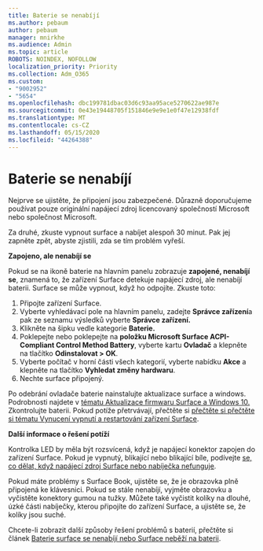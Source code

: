 ```yaml
---
title: Baterie se nenabíjí
ms.author: pebaum
author: pebaum
manager: mnirkhe
ms.audience: Admin
ms.topic: article
ROBOTS: NOINDEX, NOFOLLOW
localization_priority: Priority
ms.collection: Adm_O365
ms.custom:
- "9002952"
- "5654"
ms.openlocfilehash: dbc199781dbac03d6c93aa95ace5270622ae987e
ms.sourcegitcommit: 0e43e19448705f151846e9e9e1e0f47e12938fdf
ms.translationtype: MT
ms.contentlocale: cs-CZ
ms.lasthandoff: 05/15/2020
ms.locfileid: "44264388"
---
```

# <a name="battery-wont-charge"></a>Baterie se nenabíjí

Nejprve se ujistěte, že připojení jsou zabezpečené. Důrazně doporučujeme používat pouze originální napájecí zdroj licencovaný společností Microsoft nebo společnost Microsoft.

Za druhé, zkuste vypnout surface a nabíjet alespoň 30 minut. Pak jej zapněte zpět, abyste zjistili, zda se tím problém vyřeší.

**Zapojeno, ale nenabíjí se**

Pokud se na ikoně baterie na hlavním panelu zobrazuje **zapojené, nenabíjí se**, znamená to, že zařízení Surface detekuje napájecí zdroj, ale nenabíjí baterii. Surface se může vypnout, když ho odpojíte. Zkuste toto:

1. Připojte zařízení Surface.
2. Vyberte vyhledávací pole na hlavním panelu, zadejte **Správce zařízení**a pak ze seznamu výsledků vyberte **Správce zařízení.**
3. Klikněte na šipku vedle kategorie **Baterie.**
4. Poklepejte nebo poklepejte na **položku Microsoft Surface ACPI-Compliant Control Method Battery**, vyberte kartu **Ovladač** a klepněte na tlačítko **Odinstalovat > OK**.
5. Vyberte počítač v horní části všech kategorií, vyberte nabídku **Akce** a klepněte na tlačítko **Vyhledat změny hardwaru**.
6. Nechte surface připojený.

Po odebrání ovladače baterie nainstalujte aktualizace surface a windows. Podrobnosti najdete v [tématu Aktualizace firmwaru Surface a Windows 10.](https://support.microsoft.com/help/4023505) Zkontrolujte baterii. Pokud potíže přetrvávají, přečtěte si [přečtěte si přečtěte si tématu Vynucení vypnutí a restartování zařízení Surface](https://support.microsoft.com/help/4036280/surface-force-a-shut-down-and-restart-your-surface).

**Další informace o řešení potíží**

Kontrolka LED by měla být rozsvícená, když je napájecí konektor zapojen do zařízení Surface. Pokud je vypnutý, blikající nebo blikající bíle, podívejte [se, co dělat, když napájecí zdroj Surface nebo nabíječka nefunguje](https://support.microsoft.com/help/4484763/surface-fix-issues-with-your-power-supply). 

Pokud máte problémy s Surface Book, ujistěte se, že je obrazovka plně připojená ke klávesnici. Pokud se stále nenabíjí, vyjměte obrazovku a vyčistěte konektory gumou na tužky. Můžete také vyčistit kolíky na dlouhé, úzké části nabíječky, kterou připojíte do zařízení Surface, a ujistěte se, že kolíky jsou suché.

Chcete-li zobrazit další způsoby řešení problémů s baterií, přečtěte si článek [Baterie surface se nenabíjí nebo Surface neběží na baterii](https://support.microsoft.com/help/4023536/surface-surface-battery-wont-charge).
